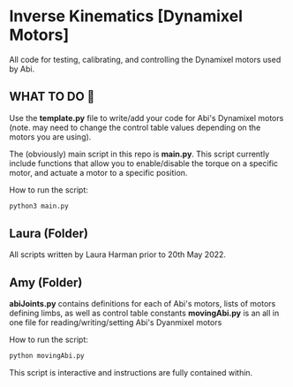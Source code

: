 Inverse Kinematics [Dynamixel Motors] 
================
All code for testing, calibrating, and controlling the Dynamixel motors used by Abi. 

## WHAT TO DO 🧐

Use the **template.py** file to write/add your code for Abi's Dynamixel motors (note. may need to change the control table values depending on the motors you are using). 

The (obviously) main script in this repo is **main.py**. This script currently include functions that allow you to enable/disable the torque on a specific motor, and actuate a motor to a specific position. 

How to run the script:
```bash 
python3 main.py
```

## Laura (Folder)
All scripts written by Laura Harman prior to 20th May 2022. 

## Amy (Folder)

**abiJoints.py** contains definitions for each of Abi's motors, lists of motors defining limbs, as well as control table constants
**movingAbi.py** is an all in one file for reading/writing/setting Abi's Dyanmixel motors

How to run the script:
```bash 
python movingAbi.py
```
This script is interactive and instructions are fully contained within.